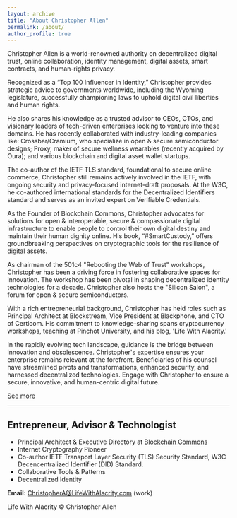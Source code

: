 ```yaml
---
layout: archive
title: "About Christopher Allen"
permalink: /about/
author_profile: true
---
```


Christopher Allen is a world-renowned authority on decentralized digital trust, online collaboration, identity management, digital assets, smart contracts, and human-rights privacy. 

Recognized as a “Top 100 Influencer in Identity,” Christopher provides strategic advice to governments worldwide, including the Wyoming legislature, successfully championing laws to uphold digital civil liberties and human rights.

He also shares his knowledge as a trusted advisor to CEOs, CTOs, and visionary leaders of tech-driven enterprises looking to venture into these domains. He has recently collaborated with industry-leading companies like: Crossbar/Cramium, who specialize in open & secure semiconductor designs; Proxy, maker of secure wellness wearables (recently acquired by Oura); and various blockchain and digital asset wallet startups.

The co-author of the IETF TLS standard, foundational to secure online commerce, Christopher still remains actively involved in the IETF, with ongoing security and privacy-focused internet-draft proposals. At the W3C, he co-authored international standards for the Decentralized Identifiers standard and serves as an invited expert on Verifiable Credentials.

As the Founder of Blockchain Commons, Christopher advocates for solutions for open & interoperable, secure & compassionate digital infrastructure to enable people to control their own digital destiny and maintain their human dignity online. His book, “#SmartCustody,” offers groundbreaking perspectives on cryptographic tools for the resilience of digital assets.

As chairman of the 501c4 "Rebooting the Web of Trust" workshops, Christopher has been a driving force in fostering collaborative spaces for innovation. The workshop has been pivotal in shaping decentralized identity technologies for a decade. Christopher also hosts the "Silicon Salon", a forum for open & secure semiconductors.

With a rich entrepreneurial background, Christopher has held roles such as Principal Architect at Blockstream, Vice President at Blackphone, and CTO of Certicom. His commitment to knowledge-sharing spans cryptocurrency workshops, teaching at Pinchot University, and his blog, 'Life With Alacrity.'

In the rapidly evolving tech landscape, guidance is the bridge between innovation and obsolescence. Christopher's expertise ensures your enterprise remains relevant at the forefront. Beneficiaries of his counsel have streamlined pivots and transformations, enhanced security, and harnessed decentralized technologies. Engage with Christopher to ensure a secure, innovative, and human-centric digital future.

[See more](https://www.linkedin.com/in/christophera/)

<hr>

Entrepreneur, Advisor & Technologist
------------------------------------

* Principal Architect & Executive Directory at [Blockchain Commons](https://www.Blockstream.com)
* Internet Cryptography Pioneer
* Co-author IETF Transport Layer Security (TLS) Security Standard, W3C Decencentralized Identifier (DID) Standard.
* Collaborative Tools & Patterns
* Decentralized Identity


**Email:** [ChristopherA@LifeWithAlacrity.com](mailto:ChristopherA@LifeWithAlacrity.com) (work)

Life With Alacrity © Christopher Allen
